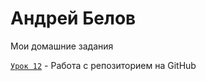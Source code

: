 # Андрей Белов
Мои домашние задания

<code>[Урок 12]([адрес](https://badgunman.github.io/lesson_12/) "Моя готовая домашка")</code> - Работа с репозиторием на GitHub
